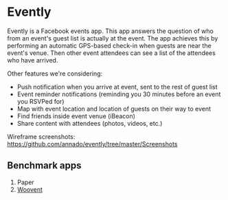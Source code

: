 Evently
=======
Evently is a Facebook events app. This app answers the question of who from an event's guest list is actually at the event. The app achieves this by performing an automatic GPS-based check-in when guests are near the event's venue. Then other event attendees can see a list of the attendees who have arrived.

Other features we're considering:
- Push notification when you arrive at event, sent to the rest of guest list
- Event reminder notifications (reminding you 30 minutes before an event you RSVPed for)
- Map with event location and location of guests on their way to event
- Find friends inside event venue (iBeacon)
- Share content with attendees (photos, videos, etc.)

Wireframe screenshots: https://github.com/annado/evently/tree/master/Screenshots

## Benchmark apps

1. Paper
2. [Woovent](https://www.woovent.com/)
